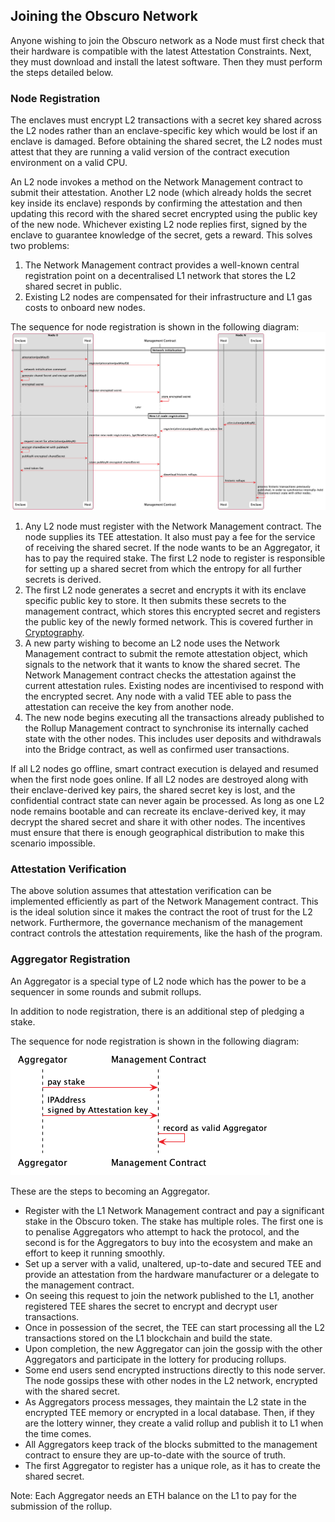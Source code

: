 ## Joining the Obscuro Network
Anyone wishing to join the Obscuro network as a Node must first check that their hardware is compatible with the latest Attestation Constraints. Next, they must download and install the latest software. Then they must perform the steps detailed below.

### Node Registration
The enclaves must encrypt L2 transactions with a secret key shared across the L2 nodes rather than an enclave-specific key which would be lost if an enclave is damaged.
Before obtaining the shared secret, the L2 nodes must attest that they are running a valid version of the contract execution environment on a valid CPU.

An L2 node invokes a method on the Network Management contract to submit their attestation. Another L2 node (which already holds the secret key inside its enclave) responds by confirming the attestation and then updating this record with the shared secret encrypted using the public key of the new node. Whichever existing L2 node replies first, signed by the enclave to guarantee knowledge of the secret, gets a reward. This solves two problems: 
1. The Network Management contract provides a well-known central registration point on a decentralised L1 network that stores the L2 shared secret in public.
2. Existing L2 nodes are compensated for their infrastructure and L1 gas costs to onboard new nodes.

The sequence for node registration is shown in the following diagram:
![node registration](./images/node-registration.png)

1. Any L2 node must register with the Network Management contract. The node supplies its TEE attestation. It also must pay a fee for the service of receiving the shared secret. If the node wants to be an Aggregator, it has to pay the required stake. The first L2 node to register is responsible for setting up a shared secret from which the entropy for all further secrets is derived.
2. The first L2 node generates a secret and encrypts it with its enclave specific public key to store. It then submits these secrets to the management contract, which stores this encrypted secret and registers the public key of the newly formed network. This is covered further in [Cryptography](cryptography.md).
3. A new party wishing to become an L2 node uses the Network Management contract to submit the remote attestation object, which signals to the network that it wants to know the shared secret. The Network Management contract checks the attestation against the current attestation rules. Existing nodes are incentivised to respond with the encrypted secret. Any node with a valid TEE able to pass the attestation can receive the key from another node.
4. The new node begins executing all the transactions already published to the Rollup Management contract to synchronise its internally cached state with the other nodes. This includes user deposits and withdrawals into the Bridge contract, as well as confirmed user transactions.

If all L2 nodes go offline, smart contract execution is delayed and resumed when the first node goes online.
If all L2 nodes are destroyed along with their enclave-derived key pairs, the shared secret key is lost, and the confidential contract state can never again be processed. As long as one L2 node remains bootable and can recreate its enclave-derived key, it may decrypt the shared secret and share it with other nodes. The incentives must ensure that there is enough geographical distribution to make this scenario impossible.

### Attestation Verification
The above solution assumes that attestation verification can be implemented efficiently as part of the Network Management contract. This is the ideal solution since it makes the contract the root of trust for the L2 network. Furthermore, the governance mechanism of the management contract controls the attestation requirements, like the hash of the program.

### Aggregator Registration
An Aggregator is a special type of L2 node which has the power to be a sequencer in some rounds and submit rollups.

In addition to node registration, there is an additional step of pledging a stake.

The sequence for node registration is shown in the following diagram:
![aggregator staking](./images/aggregator-stake.png)

These are the steps to becoming an Aggregator.
* Register with the L1 Network Management contract and pay a significant stake in the Obscuro token. The stake has multiple roles. The first one is to penalise Aggregators who attempt to hack the protocol, and the second is for the Aggregators to buy into the ecosystem and make an effort to keep it running smoothly.
* Set up a server with a valid, unaltered, up-to-date and secured TEE and provide an attestation from the hardware manufacturer or a delegate to the management contract.
* On seeing this request to join the network published to the L1, another registered TEE shares the secret to encrypt and decrypt user transactions.
* Once in possession of the secret, the TEE can start processing all the L2 transactions stored on the L1 blockchain and build the state.
* Upon completion, the new Aggregator can join the gossip with the other Aggregators and participate in the lottery for producing rollups.
* Some end users send encrypted instructions directly to this node server. The node gossips these with other nodes in the L2 network, encrypted with the shared secret.
* As Aggregators process messages, they maintain the L2 state in the encrypted TEE memory or encrypted in a local database. Then, if they are the lottery winner, they create a valid rollup and publish it to L1 when the time comes.
* All Aggregators keep track of the blocks submitted to the management contract to ensure they are up-to-date with the source of truth.
* The first Aggregator to register has a unique role, as it has to create the shared secret.

Note: Each Aggregator needs an ETH balance on the L1 to pay for the submission of the rollup.
